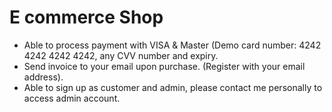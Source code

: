

# E commerce Shop
* Able to process payment with VISA & Master (Demo card number: 4242 4242 4242 4242, any CVV number and expiry.
* Send invoice to your email upon purchase. (Register with your email address).
* Able to sign up as customer and admin, please contact me personally to access admin account.




